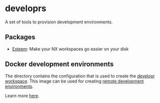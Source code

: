 # developrs

A set of tools to provision development environments.

## Packages

- [Esteem](./apps/esteem): Make your NX workspaces go easier on your disk

## Docker development environments

The directory contains the configuration that is used to create the [developr
workspace](https://hub.docker.com/r/ignisda/developr-workspace). This image can be used for
creating [remote development
environments](https://code.visualstudio.com/docs/remote/containers).

Learn more [here](./docker).
